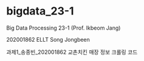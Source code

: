 # bigdata_23-1
Big Data Processing 23-1 (Prof. Ikbeom Jang)

202001862 ELLT Song Jongbeen

과제1_송종빈_202001862
교촌치킨 매장 정보 크롤링 코드
